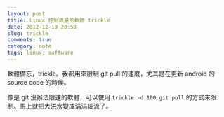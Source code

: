 ```yaml
---
layout: post
title: Linux 控制流量的軟體 trickle
date: 2012-12-19 20:58
slug: trickle 
comments: true
category: note
tags: linux, software
---
```


軟體備忘，trickle。我都用來限制 git pull 的速度，尤其是在更新 android 的 source code 的時候。

像是 git 沒辦法限速的軟體，可以使用 `trickle -d 100 git pull` 的方式來限制。馬上就把大洪水變成涓涓細流了。
